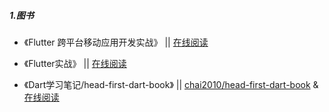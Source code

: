 ##### 1.图书

* 《Flutter 跨平台移动应用开发实战》 || [在线阅读](https://flutter-app-in-action.netlify.com/#/get-start)

* 《Flutter实战》 || [在线阅读](https://book.flutterchina.club/)

* 《Dart学习笔记/head-first-dart-book》 || [chai2010/head-first-dart-book](https://github.com/chai2010/head-first-dart-book) & [在线阅读](https://chai2010.cn/head-first-dart-book/)